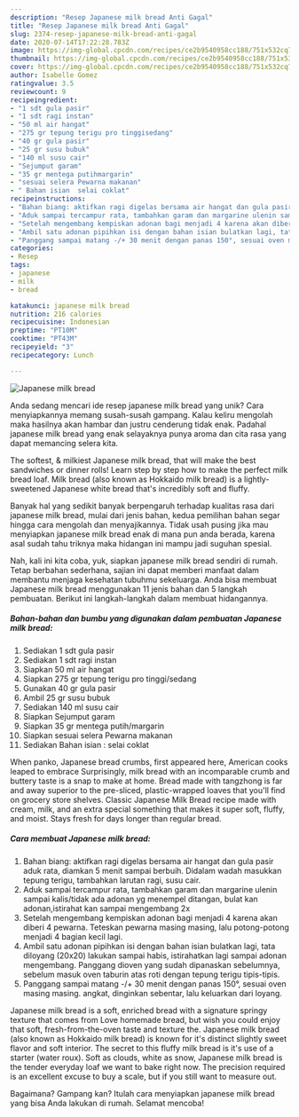 ```yaml
---
description: "Resep Japanese milk bread Anti Gagal"
title: "Resep Japanese milk bread Anti Gagal"
slug: 2374-resep-japanese-milk-bread-anti-gagal
date: 2020-07-14T17:22:28.783Z
image: https://img-global.cpcdn.com/recipes/ce2b9540958cc188/751x532cq70/japanese-milk-bread-foto-resep-utama.jpg
thumbnail: https://img-global.cpcdn.com/recipes/ce2b9540958cc188/751x532cq70/japanese-milk-bread-foto-resep-utama.jpg
cover: https://img-global.cpcdn.com/recipes/ce2b9540958cc188/751x532cq70/japanese-milk-bread-foto-resep-utama.jpg
author: Isabelle Gomez
ratingvalue: 3.5
reviewcount: 9
recipeingredient:
- "1 sdt gula pasir"
- "1 sdt ragi instan"
- "50 ml air hangat"
- "275 gr tepung terigu pro tinggisedang"
- "40 gr gula pasir"
- "25 gr susu bubuk"
- "140 ml susu cair"
- "Sejumput garam"
- "35 gr mentega putihmargarin"
- "sesuai selera Pewarna makanan"
- " Bahan isian  selai coklat"
recipeinstructions:
- "Bahan biang: aktifkan ragi digelas bersama air hangat dan gula pasir aduk rata, diamkan 5 menit sampai berbuih. Didalam wadah masukkan tepung terigu, tambahkan larutan ragi, susu cair."
- "Aduk sampai tercampur rata, tambahkan garam dan margarine ulenin sampai kalis/tidak ada adonan yg menempel ditangan, bulat kan adonan,istirahat kan sampai mengembang 2x"
- "Setelah mengembang kempiskan adonan bagi menjadi 4 karena akan diberi 4 pewarna. Teteskan pewarna masing masing, lalu potong-potong menjadi 4 bagian kecil lagi."
- "Ambil satu adonan pipihkan isi dengan bahan isian bulatkan lagi, tata diloyang (20x20) lakukan sampai habis, istirahatkan lagi sampai adonan mengembang. Panggang dioven yang sudah dipanaskan sebelumnya, sebelum masuk oven taburin atas roti dengan tepung terigu tipis-tipis."
- "Panggang sampai matang -/+ 30 menit dengan panas 150°, sesuai oven masing masing. angkat, dinginkan sebentar, lalu keluarkan dari loyang."
categories:
- Resep
tags:
- japanese
- milk
- bread

katakunci: japanese milk bread 
nutrition: 216 calories
recipecuisine: Indonesian
preptime: "PT10M"
cooktime: "PT43M"
recipeyield: "3"
recipecategory: Lunch

---
```



![Japanese milk bread](https://img-global.cpcdn.com/recipes/ce2b9540958cc188/751x532cq70/japanese-milk-bread-foto-resep-utama.jpg)

Anda sedang mencari ide resep japanese milk bread yang unik? Cara menyiapkannya memang susah-susah gampang. Kalau keliru mengolah maka hasilnya akan hambar dan justru cenderung tidak enak. Padahal japanese milk bread yang enak selayaknya punya aroma dan cita rasa yang dapat memancing selera kita.

The softest, &amp; milkiest Japanese milk bread, that will make the best sandwiches or dinner rolls! Learn step by step how to make the perfect milk bread loaf. Milk bread (also known as Hokkaido milk bread) is a lightly-sweetened Japanese white bread that&#39;s incredibly soft and fluffy.

Banyak hal yang sedikit banyak berpengaruh terhadap kualitas rasa dari japanese milk bread, mulai dari jenis bahan, kedua pemilihan bahan segar hingga cara mengolah dan menyajikannya. Tidak usah pusing jika mau menyiapkan japanese milk bread enak di mana pun anda berada, karena asal sudah tahu triknya maka hidangan ini mampu jadi suguhan spesial.


Nah, kali ini kita coba, yuk, siapkan japanese milk bread sendiri di rumah. Tetap berbahan sederhana, sajian ini dapat memberi manfaat dalam membantu menjaga kesehatan tubuhmu sekeluarga. Anda bisa membuat Japanese milk bread menggunakan 11 jenis bahan dan 5 langkah pembuatan. Berikut ini langkah-langkah dalam membuat hidangannya.

<!--inarticleads1-->

##### Bahan-bahan dan bumbu yang digunakan dalam pembuatan Japanese milk bread:

1. Sediakan 1 sdt gula pasir
1. Sediakan 1 sdt ragi instan
1. Siapkan 50 ml air hangat
1. Siapkan 275 gr tepung terigu pro tinggi/sedang
1. Gunakan 40 gr gula pasir
1. Ambil 25 gr susu bubuk
1. Sediakan 140 ml susu cair
1. Siapkan Sejumput garam
1. Siapkan 35 gr mentega putih/margarin
1. Siapkan sesuai selera Pewarna makanan
1. Sediakan  Bahan isian : selai coklat


When panko, Japanese bread crumbs, first appeared here, American cooks leaped to embrace Surprisingly, milk bread with an incomparable crumb and buttery taste is a snap to make at home. Bread made with tangzhong is far and away superior to the pre-sliced, plastic-wrapped loaves that you&#39;ll find on grocery store shelves. Classic Japanese Milk Bread recipe made with cream, milk, and an extra special something that makes it super soft, fluffy, and moist. Stays fresh for days longer than regular bread. 

<!--inarticleads2-->

##### Cara membuat Japanese milk bread:

1. Bahan biang: aktifkan ragi digelas bersama air hangat dan gula pasir aduk rata, diamkan 5 menit sampai berbuih. Didalam wadah masukkan tepung terigu, tambahkan larutan ragi, susu cair.
1. Aduk sampai tercampur rata, tambahkan garam dan margarine ulenin sampai kalis/tidak ada adonan yg menempel ditangan, bulat kan adonan,istirahat kan sampai mengembang 2x
1. Setelah mengembang kempiskan adonan bagi menjadi 4 karena akan diberi 4 pewarna. Teteskan pewarna masing masing, lalu potong-potong menjadi 4 bagian kecil lagi.
1. Ambil satu adonan pipihkan isi dengan bahan isian bulatkan lagi, tata diloyang (20x20) lakukan sampai habis, istirahatkan lagi sampai adonan mengembang. Panggang dioven yang sudah dipanaskan sebelumnya, sebelum masuk oven taburin atas roti dengan tepung terigu tipis-tipis.
1. Panggang sampai matang -/+ 30 menit dengan panas 150°, sesuai oven masing masing. angkat, dinginkan sebentar, lalu keluarkan dari loyang.


Japanese milk bread is a soft, enriched bread with a signature springy texture that comes from Love homemade bread, but wish you could enjoy that soft, fresh-from-the-oven taste and texture the. Japanese milk bread (also known as Hokkaido milk bread) is known for it&#39;s distinct slightly sweet flavor and soft interior. The secret to this fluffy milk bread is it&#39;s use of a starter (water roux). Soft as clouds, white as snow, Japanese milk bread is the tender everyday loaf we want to bake right now. The precision required is an excellent excuse to buy a scale, but if you still want to measure out. 

Bagaimana? Gampang kan? Itulah cara menyiapkan japanese milk bread yang bisa Anda lakukan di rumah. Selamat mencoba!
